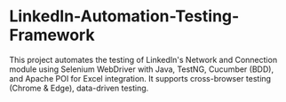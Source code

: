 # LinkedIn-Automation-Testing-Framework
This project automates the testing of LinkedIn's Network and Connection module using Selenium WebDriver with Java, TestNG, Cucumber (BDD), and Apache POI for Excel integration. It supports cross-browser testing (Chrome &amp; Edge), data-driven testing.
